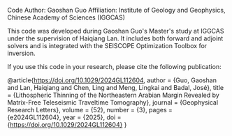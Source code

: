 Code Author: Gaoshan Guo
Affiliation: Institute of Geology and Geophysics, Chinese Academy of Sciences (IGGCAS)

This code was developed during Gaoshan Guo's Master's study at IGGCAS under the supervision of Haiqiang Lan.
It includes both forward and adjoint solvers and is integrated with the SEISCOPE Optimization Toolbox for inversion.

If you use this code in your research, please cite the following publication:

@article{https://doi.org/10.1029/2024GL112604,
  author  = {Guo, Gaoshan and Lan, Haiqiang and Chen, Ling and Meng, Lingkai and Badal, José},
  title   = {Lithospheric Thinning of the Northeastern Arabian Margin Revealed by Matrix-Free Teleseismic Traveltime Tomography},
  journal = {Geophysical Research Letters},
  volume  = {52},
  number  = {3},
  pages   = {e2024GL112604},
  year    = {2025},
  doi     = {https://doi.org/10.1029/2024GL112604}
}
